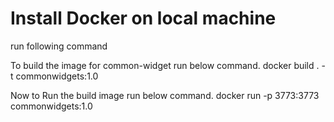 # Install Docker on local machine

run following command

To build the image for common-widget run below command. docker build . -t commonwidgets:1.0

Now to Run the build image run below command. docker run -p 3773:3773 commonwidgets:1.0